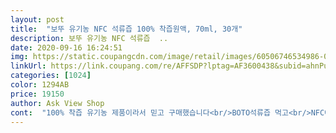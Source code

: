 ```yaml
---
layout: post 
title:  "보뚜 유기농 NFC 석류즙 100% 착즙원액, 70ml, 30개" 
description: 보뚜 유기농 NFC 석류즙  ..
date: 2020-09-16 16:24:51 
img: https://static.coupangcdn.com/image/retail/images/60506746534986-043ce5f2-7a02-4966-8c71-ff5e6c94f2fd.jpg 
linkUrl: https://link.coupang.com/re/AFFSDP?lptag=AF3600438&subid=ahnPublicAsk&pageKey=326876165&itemId=1046141016&vendorItemId=5508591052&traceid=V0-113-bde45a9fd810f6cc 
categories: [1024] 
color: 1294AB 
price: 19150 
author: Ask View Shop 
cont:  "100% 착즙 유기농 제품이라서 믿고 구매했습니다<br/>BOTO석류즙 먹고<br/>NFC에 대한 기대가 많았는데요,<br/>NFC에 유기농 제품이라니, 이런 제품이 몇 안되는데<br/>갈아탔어요^^<br/>갱년기 잘 이겨냈으면 좋겠어요^^;;<br/>갱년기라서 인지 잠도 못자는데<br/>공복에 석류즙.<br/>오디.<br/>크렌베리.<br/>방울토마토등 넣어<br/>그래도 보뚜 제품들이 항상 보면 가성비 보장이 되니,<br/>꼭 설탕들어간 것 처럼 단맛 나는 석류즙도 있는데,<br/>눈으로 볼 때 색상이나 성상이 굉장히 탁하고, 진한 느낌은 확실히 있고,<br/>다 먹고 재구매할게요<br/>다른석류즙 먹다가<br/>더 건강해지는 기분입니다<br/>딸과함께 하루 한잔씩은 꼭 마시고있어서<br/>맛도 좋고 착즙 유기농이라 믿고 먹을 수 있어서 좋구요<br/>맛으로 먹어봤을때도 특유의 건더가 질감 (걸쭉한 정도까지는 아니더라도)이 아주 강했습니다.<br/><br/>석류즙 구입했습니다.<br/><br/>실패없는 쇼핑이 되고 있는데, 이번 석류즙은 거의 끝판왕 개념이거 같긴 하네요.<br/><br/>씼고 정돈하고 정리하는 과정까지 보통일이 아니거든요.<br/><br/>아무래도 품질이 이렇게 살아있기 때문에, 영양성분도 충분히 더 높을거라 기대가 되구요,<br/>여튼, 만족합니다.<br/><br/>오늘 도착해서 바로 먹어봤는데 착즙이라서 그런지 맛이 가볍지 않고 무게감이 있다고 해야하나??<br/>완전 추천드려요<br/>왜냐하면 휴럼이 기계는 좋은데, 이게 준비하는 과정부터<br/>유기농 원액 100% 라서 믿고<br/>이 제품은 전혀 안달고 포도즙처럼 딱 석류맛만 나네요<br/>이게 이번에는 농축액이 아니고 NFC 로 직접 착즙한거라,<br/>이정도 가격에 이정도 퀄리티면 충분히 사먹을만 하구나 생각 들어요.<br/><br/>인위적인 맛이 나지 않아서 너무 좋습니다<br/>일단 색과 맛 향에서 확실히 퀄리티 차이가 있더라구요.<br/><br/>정기배송 신청중이랍니다^^<br/>집에서 직접 착즙하는 수준까지는 아니더라도,<br/>케일이든 뭐든 직접 해먹는 수준은 되는지라,<br/>특별히 큰 맘먹고 주문했는데요, 저도 집에서 휴럼으로 착즙해서<br/>특히 홈쇼핑에서 파는 제품들은 가격 거품이 쎄서 선호하지는 않고.<br/><br/>한달동안 규칙적으로 꾸준히 먹어보면서 몸으로 체감하는 반응도 따져볼 생각입니다.<br/><br/>확실히 좋은 것 같습니다<br/>️ 추가글 ️<br/>" 
---
```

